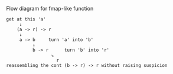 Flow diagram for fmap-like function

```
get at this 'a'
     ↓
    (a -> r) -> r
     ↓
     a -> b     turn 'a' into 'b'
          ↓
          b -> r      turn 'b' into 'r'
                 ↘
                   r
reassembling the cont (b -> r) -> r without raising suspicion
```
